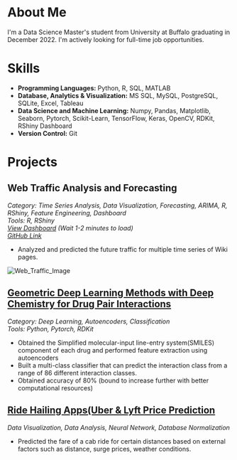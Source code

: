 # About Me
I'm a Data Science Master's student from University at Buffalo graduating in December 2022. I'm actively looking for full-time job opportunities.

# Skills
- **Programming Languages:** Python, R, SQL, MATLAB
- **Database, Analytics & Visualization:** MS SQL, MySQL, PostgreSQL, SQLite, Excel, Tableau
- **Data Science and Machine Learning:** Numpy, Pandas, Matplotlib, Seaborn, Pytorch, Scikit-Learn, TensorFlow, Keras, OpenCV, RDKit, RShiny Dashboard
- **Version Control:** Git

# Projects

## Web Traffic Analysis and Forecasting
*Category: Time Series Analysis, Data Visualization, Forecasting, ARIMA, R, RShiny, Feature Engineering, Dashboard*<br/>
*Tools: R, RShiny*<br/>
[*View Dashboard*](https://uoocum-avash-neupane.shinyapps.io/Web-Traffic-Analysis-and-Forcasting/) *(Wait 1-2 minutes to load)* <br/>
[*GitHub Link*](https://github.com/avashneu/Web-Traffic-Analysis-and-Forecasting---Time-Series)
-  Analyzed and predicted the future traffic for multiple time series of Wiki pages.

![Web_Traffic_Image](https://github.com/avashneu/Avash_Portfolio/blob/gh-pages/Web%20Traffic.jpg)


## [Geometric Deep Learning Methods with Deep Chemistry for Drug Pair Interactions](https://github.com/avashneu/cse676project)
*Category: Deep Learning, Autoencoders, Classification*</br>
*Tools: Python, Pytorch, RDKit*

- Obtained the Simplified molecular-input line-entry system(SMILES) component of each drug and performed feature extraction using autoencoders
- Built a multi-class classifier that can predict the interaction class from a range of 86 different interaction classes. 
- Obtained accuracy of 80% (bound to increase further with better computational resources)

## [Ride Hailing Apps(Uber & Lyft Price Prediction](https://github.com/avashneu/Ride-Hailing-Apps-Price-Prediction)
*Data Visualization, Data Analysis, Neural Network, Database Normalization*
- Predicted the fare of a cab ride for certain distances based on external factors such as distance, surge prices, weather conditions.
